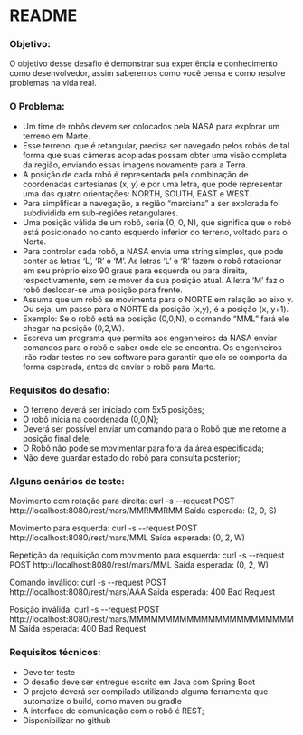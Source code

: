 # README #

### Objetivo: ###

O objetivo desse desafio é demonstrar sua experiência e conhecimento como
desenvolvedor, assim saberemos como você pensa e como resolve problemas na
vida real.

### O Problema: ###
* Um time de robôs devem ser colocados pela NASA para explorar um
terreno em Marte.
* Esse terreno, que é retangular, precisa ser navegado pelos robôs de tal forma que suas câmeras acopladas possam obter uma visão completa da região, enviando essas imagens novamente para a Terra.
* A posição de cada robô é representada pela combinação de coordenadas cartesianas (x, y) e por uma letra, que pode representar uma das quatro
orientações: NORTH, SOUTH, EAST e WEST.
* Para simplificar a navegação, a região “marciana” a ser explorada foi subdividida em sub-regiões retangulares.
* Uma posição válida de um robô, seria (0, 0, N), que significa que o robô está
posicionado no canto esquerdo inferior do terreno, voltado para o Norte.
* Para controlar cada robô, a NASA envia uma string simples, que pode conter as letras ‘L’, ‘R’ e ‘M’. As letras ‘L’ e ‘R’ fazem o robô rotacionar em seu
próprio eixo 90 graus para esquerda ou para direita, respectivamente, sem se mover da sua posição atual. A letra ‘M’ faz o robô deslocar-se uma
posição para frente.
* Assuma que um robô se movimenta para o NORTE em relação ao eixo y. Ou seja, um passo para o NORTE da posição (x,y), é a posição (x, y+1).
* Exemplo: Se o robô está na posição (0,0,N), o comando “MML” fará ele chegar na posição (0,2,W).
* Escreva um programa que permita aos engenheiros da NASA enviar comandos para o robô e saber onde ele se encontra. Os engenheiros irão
rodar testes no seu software para garantir que ele se comporta da forma esperada, antes de enviar o robô para Marte.

### Requisitos do desafio: ###
* O terreno deverá ser iniciado com 5x5 posições;
* O robô inicia na coordenada (0,0,N);
* Deverá ser possível enviar um comando para o Robô que me retorne a posição final dele;
* O Robô não pode se movimentar para fora da área especificada;
* Não deve guardar estado do robô para consulta posterior;

### Alguns cenários de teste: ###
Movimento com rotação para direita:
curl -s --request POST http://localhost:8080/rest/mars/MMRMMRMM
Saída esperada: (2, 0, S)

Movimento para esquerda:
curl -s --request POST http://localhost:8080/rest/mars/MML
Saída esperada: (0, 2, W)

Repetição da requisição com movimento para esquerda:
curl -s --request POST http://localhost:8080/rest/mars/MML
Saída esperada: (0, 2, W)

Comando inválido:
curl -s --request POST http://localhost:8080/rest/mars/AAA
Saída esperada: 400 Bad Request

Posição inválida:
curl -s --request POST http://localhost:8080/rest/mars/MMMMMMMMMMMMMMMMMMMMMMMM
Saída esperada: 400 Bad Request

### Requisitos técnicos: ###
* Deve ter teste
* O desafio deve ser entregue escrito em Java com Spring Boot
* O projeto deverá ser compilado utilizando alguma ferramenta que automatize o build, como maven ou gradle
* A interface de comunicação com o robô é REST;
* Disponibilizar no github